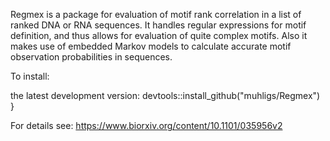 
Regmex is a package for evaluation of motif rank correlation in a list of ranked DNA or RNA sequences.
It handles regular expressions for motif definition, and thus allows for evaluation of quite complex motifs.
Also it makes use of embedded Markov models to calculate accurate motif observation probabilities in sequences.

To install:

the latest development version: devtools::install_github("muhligs/Regmex")
}

For details see: 
https://www.biorxiv.org/content/10.1101/035956v2

